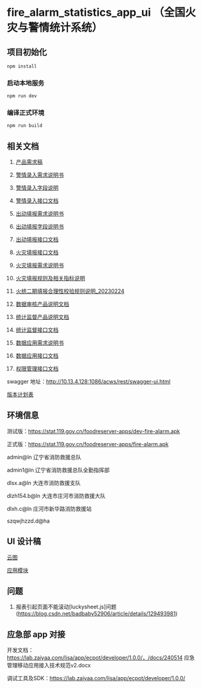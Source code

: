 # fire_alarm_statistics_app_ui （全国火灾与警情统计系统）

## 项目初始化

```sh
npm install
```

### 启动本地服务

```sh
npm run dev
```

### 编译正式环境

```sh
npm run build
```

## 相关文档

1. [产品需求稿](https://edho10.axshare.com)

2. [警情录入需求说明书](https://docs.qq.com/doc/DU0puVnBndkFHdHdx)

3. [警情录入字段说明](https://docs.qq.com/doc/DU2dhSEZIaUZ3YkRp)

4. [警情录入接口文档](https://docs.qq.com/doc/DRXJoVW1vRUxGdVN3)

5. [出动填报需求说明书](https://docs.qq.com/doc/DU1hQcXlFb1dMbGVm)

6. [出动填报字段说明书](https://docs.qq.com/doc/DU0VlbnBJVnN5RXBr)

7. [出动填报接口文档](https://docs.qq.com/doc/DRU5EbGhndFpIR0lL)

8. [火灾填报接口文档](https://docs.qq.com/doc/DRUJyZXNCem9NS05B)

9. [火灾填报需求说明书](https://docs.qq.com/doc/DU1ZCZnJTaWp1UnVw)

10. [火灾填报规则及相关指标说明](https://docs.qq.com/doc/DU1ltcHdRVUZGSlFP)

11. [火统二期填报合理性校验规则说明_20230224](https://docs.qq.com/sheet/DU1VCY0FCenR4S2Ni)

12. [数据审核产品说明文档](https://docs.qq.com/doc/DU2xIcnhIWEZBZkd4)

13. [统计监督产品说明文档](https://docs.qq.com/doc/DU1RkRVFNa3l3cUx5)

14. [统计监督接口文档](https://docs.qq.com/doc/DRURTQ0VSUkdxTXBK)

15. [数据应用需求说明书](https://docs.qq.com/doc/DU0R1dHllRllFbUFK)

16. [数据应用接口文档](https://docs.qq.com/doc/DRW5WR0JEZ2h2REJ6)

17. [权限管理接口文档](https://docs.qq.com/doc/DRUhkZlZ2dWNzZmx2)

swagger 地址：http://10.13.4.128:1086/acws/rest/swagger-ui.html

[版本计划表](https://docs.qq.com/sheet/DU2VBaW5lbGJkdFpy?tab=BB08J2)

## 环境信息

测试版：https://stat.119.gov.cn/foodreserver-apps/dev-fire-alarm.apk

正式版：https://stat.119.gov.cn/foodreserver-apps/fire-alarm.apk

admin@ln 辽宁省消防救援总队

admin1@ln 辽宁省消防救援总队全勤指挥部

dlsx.a@ln 大连市消防救援支队

dlzh154.b@ln 大连市庄河市消防救援大队

dlxh.c@ln  庄河市新华路消防救援站

szqwjhzzd.d@ha 

## UI 设计稿

[云图](https://lanhuapp.com/link/#/invite?sid=lxC2OM0a)

[应用模块](https://lanhuapp.com/link/#/invite?sid=lx058k10)

## 问题

1. 报表引起页面不能滚动[luckysheet.js]问题(https://blog.csdn.net/badbaby52906/article/details/129493981)

## 应急部 app 对接

开发文档：https://lab.zaiyaa.com/lisa/app/ecpot/developer/1.0.0/，/docs/240514 应急管理移动应用接入技术规范v2.docx

调试工具及SDK：https://lab.zaiyaa.com/lisa/app/ecpot/developer/1.0.0/
